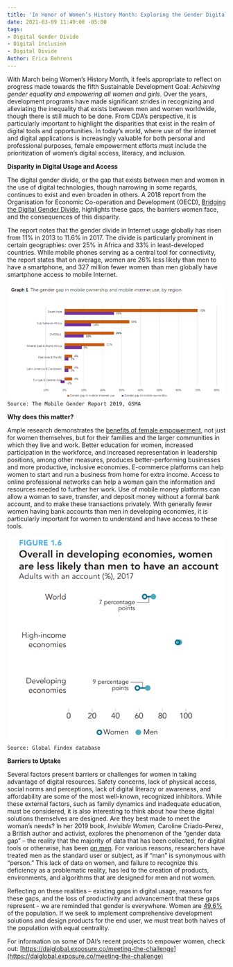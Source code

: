 ```yaml
---
title: 'In Honor of Women’s History Month: Exploring the Gender Digital Divide'
date: 2021-03-09 11:49:00 -05:00
tags:
- Digital Gender Divide
- Digital Inclusion
- Digital Divide
Author: Erica Behrens
---
```


With March being Women’s History Month, it feels appropriate to reflect on progress made towards the fifth Sustainable Development Goal: *Achieving gender equality and empowering all women and girls*. Over the years, development programs have made significant strides in recognizing and alleviating the inequality that exists between men and women worldwide, though there is still much to be done. From CDA’s perspective, it is particularly important to highlight the disparities that exist in the realm of digital tools and opportunities. In today’s world, where use of the internet and digital applications is increasingly valuable for both personal and professional purposes, female empowerment efforts must include the prioritization of women’s digital access, literacy, and inclusion.

**<!--more-->**

**Disparity in Digital Usage and Access**

The digital gender divide, or the gap that exists between men and women in the use of digital technologies, though narrowing in some regards, continues to exist and even broaden in others. A 2018 report from the Organisation for Economic Co-operation and Development (OECD), [Bridging the Digital Gender Divide](http://www.oecd.org/going-digital/bridging-the-digital-gender-divide.pdf), highlights these gaps, the barriers women face, and the consequences of this disparity.

The report notes that the gender divide in Internet usage globally has risen from 11% in 2013 to 11.6% in 2017. The divide is particularly prominent in certain geographies: over 25% in Africa and 33% in least-developed countries. While mobile phones serving as a central tool for connectivity, the report states that on average, women are 26% less likely than men to have a smartphone, and 327 million fewer women than men globally have smartphone access to mobile Internet.

![gender gap mobile ownership and internet_cropped and larger.png](/uploads/gender%20gap%20mobile%20ownership%20and%20internet_cropped%20and%20larger.png) `Source: The Mobile Gender Report 2019, GSMA`

**Why does this matter?**

Ample research demonstrates the [benefits of female empowerment](https://www.unwomen.org/en/what-we-do/economic-empowerment/facts-and-figures#notes), not just for women themselves, but for their families and the larger communities in which they live and work. Better education for women, increased participation in the workforce, and increased representation in leadership positions, among other measures, produces better-performing businesses and more productive, inclusive economies. E-commerce platforms can help women to start and run a business from home for extra income. Access to online professional networks can help a woman gain the information and resources needed to further her work. Use of mobile money platforms can allow a woman to save, transfer, and deposit money without a formal bank account, and to make these transactions privately. With generally fewer women having bank accounts than men in developing economies, it is particularly important for women to understand and have access to these tools.

![women less likely to have account-v4.png](/uploads/women%20less%20likely%20to%20have%20account-v4.png)
`Source: Global Findex database`

**Barriers to Uptake**

Several factors present barriers or challenges for women in taking advantage of digital resources. Safety concerns, lack of physical access, social norms and perceptions, lack of digital literacy or awareness, and affordability are some of the most well-known, recognized inhibitors. While these external factors, such as family dynamics and inadequate education, must be considered, it is also interesting to think about how these digital solutions themselves are designed. Are they best made to meet the woman’s needs? In her 2019 book, *Invisible Women,* Caroline Criado-Perez, a British author and activist, explores the phenomenon of the “gender data gap” – the reality that the majority of data that has been collected, for digital tools or otherwise, has been [on men](https://www.npr.org/2019/03/17/704209639/caroline-criado-perez-on-data-bias-and-invisible-women). For various reasons, researchers have treated men as the standard user or subject, as if “man” is synonymous with “person.” This lack of data on women, and failure to recognize this deficiency as a problematic reality, has led to the creation of products, environments, and algorithms that are designed for men and not women.

Reflecting on these realities – existing gaps in digital usage, reasons for these gaps, and the loss of productivity and advancement that these gaps represent - we are reminded that gender is everywhere. Women are [49.6%](https://data.worldbank.org/indicator/SP.POP.TOTL.FE.ZS) of the population. If we seek to implement comprehensive development solutions and design products for the end user, we must treat both halves of the population with equal centrality.

For information on some of DAI’s recent projects to empower women, check out: [https://daiglobal.exposure.co/meeting-the-challenge](https://daiglobal.exposure.co/meeting-the-challenge)